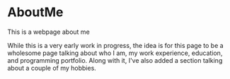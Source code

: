 # AboutMe
This is a webpage about me

While this is a very early work in progress, the idea is for this page to be a wholesome page talking about who I am, my work experience, education, and programming portfolio. Along with it, I've also added a section talking about a couple of my hobbies.
